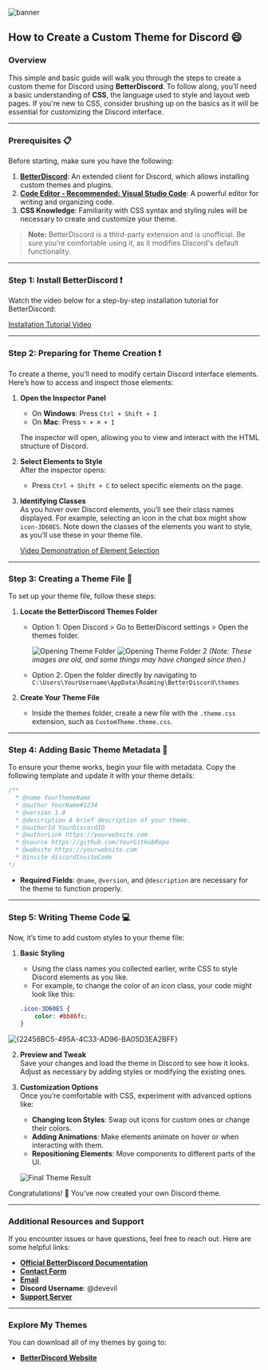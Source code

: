 ![banner](https://github.com/user-attachments/assets/8062abf0-6bd3-4319-9627-8e8df8a00a93)

## How to Create a Custom Theme for Discord 😄

### Overview
This simple and basic guide will walk you through the steps to create a custom theme for Discord using **BetterDiscord**. To follow along, you’ll need a basic understanding of **CSS**, the language used to style and layout web pages. If you're new to CSS, consider brushing up on the basics as it will be essential for customizing the Discord interface.

---

### Prerequisites 📋
Before starting, make sure you have the following:
1. **[BetterDiscord](https://betterdiscord.app/)**: An extended client for Discord, which allows installing custom themes and plugins.
2. **[Code Editor - Recommended: Visual Studio Code](https://code.visualstudio.com/download)**: A powerful editor for writing and organizing code.
3. **CSS Knowledge**: Familiarity with CSS syntax and styling rules will be necessary to create and customize your theme.

> **Note:** BetterDiscord is a third-party extension and is unofficial. Be sure you’re comfortable using it, as it modifies Discord's default functionality.

---

### Step 1: Install BetterDiscord ❗

Watch the video below for a step-by-step installation tutorial for BetterDiscord:

[Installation Tutorial Video](https://user-images.githubusercontent.com/73029696/131230139-ac3a1b8d-b30c-482a-a32c-db195bdabb0b.mp4)

---

### Step 2: Preparing for Theme Creation ❗
To create a theme, you’ll need to modify certain Discord interface elements. Here’s how to access and inspect those elements:

1. **Open the Inspector Panel**  
   - On **Windows**: Press `Ctrl + Shift + I`
   - On **Mac**: Press `⌥ + ⌘ + I`

   The inspector will open, allowing you to view and interact with the HTML structure of Discord.

2. **Select Elements to Style**  
   After the inspector opens:
   - Press `Ctrl + Shift + C` to select specific elements on the page.

3. **Identifying Classes**  
   As you hover over Discord elements, you’ll see their class names displayed. For example, selecting an icon in the chat box might show `icon-3D60ES`. Note down the classes of the elements you want to style, as you’ll use these in your theme file.

   [Video Demonstration of Element Selection](https://user-images.githubusercontent.com/73029696/131230597-dcd22461-15a7-461e-8245-a90ca156124b.mp4)

---

### Step 3: Creating a Theme File 📄
To set up your theme file, follow these steps:

1. **Locate the BetterDiscord Themes Folder**  
   - Option 1: Open Discord > Go to BetterDiscord settings > Open the themes folder.
   
     ![Opening Theme Folder](https://user-images.githubusercontent.com/73029696/131230809-7aaa9425-a705-407e-adde-1a428fe101ef.png)
     ![Opening Theme Folder 2](https://user-images.githubusercontent.com/73029696/131230815-88dd3c77-ab40-4e48-bccf-03ceaa59a5b1.png)
    *(Note: These images are old, and some things may have changed since then.)*
   
   - Option 2: Open the folder directly by navigating to `C:\Users\YourUsername\AppData\Roaming\BetterDiscord\themes`

2. **Create Your Theme File**  
   - Inside the themes folder, create a new file with the `.theme.css` extension, such as `CustomTheme.theme.css`.  

---

### Step 4: Adding Basic Theme Metadata 📝

To ensure your theme works, begin your file with metadata. Copy the following template and update it with your theme details:

```css
/**
  * @name YourThemeName
  * @author YourName#1234
  * @version 1.0
  * @description A brief description of your theme.
  * @authorId YourDiscordID
  * @authorLink https://yourwebsite.com
  * @source https://github.com/YourGitHubRepo
  * @website https://yourwebsite.com
  * @invite discordInviteCode
*/
```

- **Required Fields**: `@name`, `@version`, and `@description` are necessary for the theme to function properly.

---

### Step 5: Writing Theme Code 💻
Now, it’s time to add custom styles to your theme file:

1. **Basic Styling**  
   - Using the class names you collected earlier, write CSS to style Discord elements as you like.  
   - For example, to change the color of an icon class, your code might look like this:

   ```css
   .icon-3D60ES {
       color: #bb86fc;
   }
   ```

![{22456BC5-495A-4C33-AD96-BA05D3EA2BFF}](https://github.com/user-attachments/assets/d9f15b19-e470-4c3f-9e35-fc9ae6b8e363)

2. **Preview and Tweak**  
   Save your changes and load the theme in Discord to see how it looks. Adjust as necessary by adding styles or modifying the existing ones.

3. **Customization Options**  
   Once you’re comfortable with CSS, experiment with advanced options like:
   - **Changing Icon Styles**: Swap out icons for custom ones or change their colors.
   - **Adding Animations**: Make elements animate on hover or when interacting with them.
   - **Repositioning Elements**: Move components to different parts of the UI.

   ![Final Theme Result](https://user-images.githubusercontent.com/73029696/131231231-e5f420bf-dd1f-4e5f-acc9-406d0a1a2522.png)

Congratulations! 🎉 You’ve now created your own Discord theme.

---

### Additional Resources and Support
If you encounter issues or have questions, feel free to reach out. Here are some helpful links:
- **[Official BetterDiscord Documentation](https://docs.betterdiscord.app/themes/)**
- **[Contact Form](https://devevil.com/contact)**
- **[Email](mailto:contact@devevil.com)**
- **Discord Username**: @devevil
- **[Support Server](https://dsc.gg/devevil)**

---

### Explore My Themes
You can download all of my themes by going to:
- **[BetterDiscord Website](https://betterdiscord.app/developer/DevEvil)**
